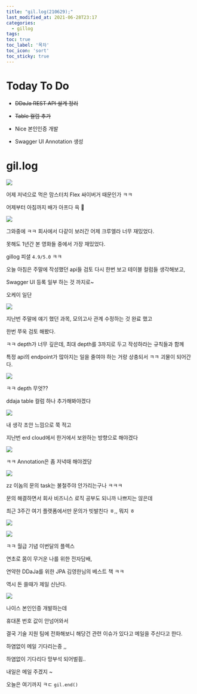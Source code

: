```yaml
---
title: "gil.log(210629);"
last_modified_at: 2021-06-28T23:17
categories: 
  - gillog
tags:
toc: true
toc_label: '목차'
toc_icon: 'sort'
toc_sticky: true
---
```

# Today To Do

- ~~DDaJa REST API 설계 정리~~

- ~~Table 컬럼 추가~~

- Nice 본인인증 개발

- Swagger UI Annotation 생성

# gil.log

![](https://images.velog.io/images/gillog/post/0def134b-84cf-4757-af30-47b68542d0a8/image.png)

어제 저녁으로 먹은 맘스터치 Flex 싸이버거 때문인가 ㅋㅋ

어제부터 아침까지 배가 아프다 윽 🥲


![](https://images.velog.io/images/gillog/post/95757fe0-b4e7-47eb-bcaa-5cf58b87f0ce/image.png)


그와중에 ㅋㅋ 회사에서 다같이 보러간 어제 크루엘라 너무 재밌었다.

못해도 1년간 본 영화들 중에서 가장 재밌었다.

gillog 피셜 `4.9/5.0` ㅋㅋ

오늘 아침은 주말에 작성했던 api들 검토 다시 한번 보고 테이블 컬럼들 생각해보고,

Swagger UI 등록 일부 하는 것 까지로~


오케이 일단 



![](https://images.velog.io/images/gillog/post/d7900347-681e-4732-9ec7-0149c00ec337/image.png)

지난번 주말에 얘기 했던 과목, 모의고사 관계 수정하는 것 완료 했고

한번 쭈욱 검토 해봤다.

ㅋㅋ depth가 너무 깊은데, 최대 depth를 3까지로 두고 작성하라는 규칙들과 함께

특정 api의 endpoint가 많아지는 일을 줄여야 하는 거랑 상충되서 ㅋㅋ 괴물이 되어간다.

![](https://images.velog.io/images/gillog/post/3003c537-c477-4cb8-a577-4c81fc52e52d/image.png)

ㅋㅋ depth 무엇??


ddaja table 컬럼 하나 추가해봐야겠다

![](https://images.velog.io/images/gillog/post/a6deaf4e-4618-4a8a-8b4d-197e3944ac6f/image.png)

내 생각 초안 느낌으로 쭉 적고

지난번 erd cloud에서 한거에서 보완하는 방향으로 해야겠다

![](https://images.velog.io/images/gillog/post/b8720ee3-3662-4769-97e5-826aed21e24e/image.png)


ㅋㅋ Annotation은 좀 저녁때 해야겠당


![](https://images.velog.io/images/gillog/post/26aa3e1b-2ffd-445b-ad08-64322941cafa/image.png)

zz 이놈의 문의 task는 불철주야 안가리는구나 ㅋㅋㅋ

문의 해결하면서 회사 비즈니스 로직 공부도 되니까 나쁘지는 않은데

최근 3주간 여기 플랫폼에서만 문의가 빗발친다 ㅎ,, 뭐지 ㅎ

![](https://images.velog.io/images/gillog/post/d4280ab5-1389-4237-a58e-3fcc3a947caa/image.png)

![](https://images.velog.io/images/gillog/post/801f31b9-8861-4518-99d9-73f2230411a5/image.png)

ㅋㅋ 월급 기념 이번달의 플렉스

연초로 몸이 무거운 나를 위한 전자담배,

연약한 DDaJa를 위한 JPA 김영한님의 베스트 책 ㅋㅋ


역시 돈 쓸때가 제일 신난다.

![](https://images.velog.io/images/gillog/post/d4a07426-d1ce-4e54-8198-6e70f6ee6d42/image.png)

나이스 본인인증 개발하는데

휴대폰 번호 값이 안넘어와서

결국 기술 지원 팀에 전화해보니 해당건 관련 이슈가 있다고 메일을 주신다고 한다.


하염없이 메일 기다리는중 ,,


하염없이 기다리다 망부석 되어벌흼..

내일은 메일 주겠지 ~

오늘은 여기까지 ㅋㄷ `gil.end()`